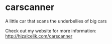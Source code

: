 # carscanner
A little car that scans the underbellies of big cars


Check out my website for more information: http://hizalcelik.com/carscanner

